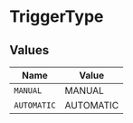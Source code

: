 # TriggerType


## Values

| Name        | Value       |
| ----------- | ----------- |
| `MANUAL`    | MANUAL      |
| `AUTOMATIC` | AUTOMATIC   |